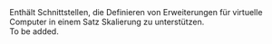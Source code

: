 <Namespace Name="Microsoft.Azure.Management.Compute.Fluent.VirtualMachineScaleSetExtension.Definition">
  <Docs>
    <summary>Enthält Schnittstellen, die Definieren von Erweiterungen für virtuelle Computer in einem Satz Skalierung zu unterstützen.</summary> 
    <remarks>To be added.</remarks>
  </Docs>
</Namespace>
